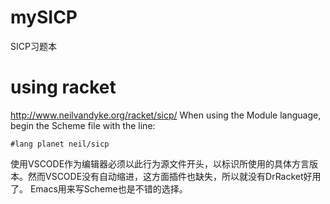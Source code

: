 # mySICP
SICP习题本
# using racket
http://www.neilvandyke.org/racket/sicp/
When using the Module language, begin the Scheme file with the line:

`#lang planet neil/sicp`

使用VSCODE作为编辑器必须以此行为源文件开头，以标识所使用的具体方言版本。然而VSCODE没有自动缩进，这方面插件也缺失，所以就没有DrRacket好用了。
Emacs用来写Scheme也是不错的选择。